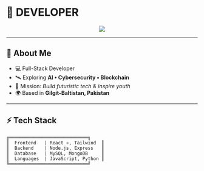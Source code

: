 # 👾 DEVELOPER

<p align="center">
  <img src="https://readme-typing-svg.herokuapp.com?font=Fira+Code&size=28&duration=2500&pause=500&color=00C8FF&center=true&vCenter=true&width=800&lines=Full-Stack+Developer;Cybersecurity+Learner;AI+%7C+Blockchain+%7C+Future+Tech;Welcome+to+My+Cyber+Hub+🚀" />
</p>

---

## 🌌 About Me
- 💻 Full-Stack Developer  
- 🛰 Exploring **AI • Cybersecurity • Blockchain**  
- 🎯 Mission: *Build futuristic tech & inspire youth*  
- 🌍 Based in **Gilgit-Baltistan, Pakistan**  

---

## ⚡ Tech Stack
```ascii
╔═════════════════════════════╗
║  Frontend   | React ⚛, Tailwind  ║
║  Backend    | Node.js, Express   ║
║  Database   | MySQL, MongoDB     ║
║  Languages  | JavaScript, Python ║
╚═════════════════════════════╝
